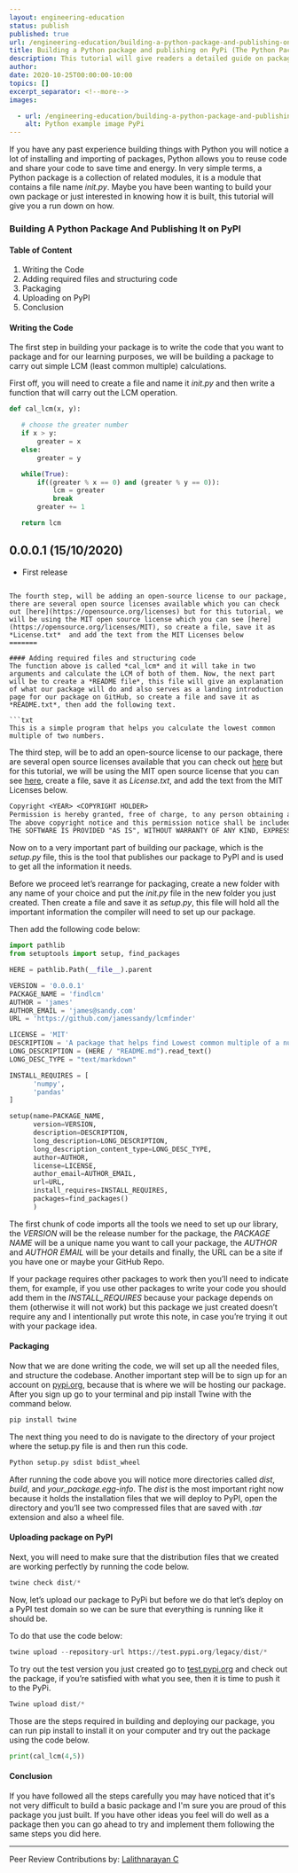 ```yaml
---
layout: engineering-education
status: publish
published: true
url: /engineering-education/building-a-python-package-and-publishing-on-pypi/
title: Building a Python package and publishing on PyPi (The Python Package Index)
description: This tutorial will give readers a detailed guide on packages in Python and how to build one, it will take them through how to write and structure their code, structure and package it, and finally how to publish it on PyPI for their general python community.
author: 
date: 2020-10-25T00:00:00-10:00
topics: []
excerpt_separator: <!--more-->
images:

  - url: /engineering-education/building-a-python-package-and-publishing-on-pypi/hero.jpg
    alt: Python example image PyPi
---
```

If you have any past experience building things with Python you will notice a lot of installing and importing of packages, Python allows you to reuse code and share your code to save time and energy. In very simple terms, a Python package is a collection of related modules, it is a module that contains a file name *init.py*. Maybe you have been wanting to build your own package or just interested in knowing how it is built, this tutorial will give you a run down on how.
<!--more-->

### Building A Python Package And Publishing It on PyPI
#### Table of Content
1. Writing the Code
2. Adding required files and structuring code
3. Packaging
4. Uploading on PyPI
5. Conclusion

#### Writing the Code
The first step in building your package is to write the code that you want to package and for  our learning purposes, we will be building a package to carry out simple LCM (least common multiple) calculations.

First off, you will need to create a file and name it *init.py* and then write a function that will carry out the LCM  operation.

```python
def cal_lcm(x, y):

   # choose the greater number
   if x > y:
       greater = x
   else:
       greater = y

   while(True):
       if((greater % x == 0) and (greater % y == 0)):
           lcm = greater
           break
       greater += 1

   return lcm
```
0.0.0.1 (15/10/2020)
-------------
- First release
```

The fourth step, will be adding an open-source license to our package, there are several open source licenses available which you can check out [here](https://opensource.org/licenses) but for this tutorial, we will be using the MIT open source license which you can see [here](https://opensource.org/licenses/MIT), so create a file, save it as *License.txt*  and add the text from the MIT Licenses below
=======

#### Adding required files and structuring code
The function above is called *cal_lcm* and it will take in two arguments and calculate the LCM of both of them. Now, the next part will be to create a *README file*, this file will give an explanation of what our package will do and also serves as a landing introduction page for our package on GitHub, so create a file and save it as *README.txt*, then add the following text.

```txt
This is a simple program that helps you calculate the lowest common multiple of two numbers.
```

The third step, will be to add an open-source license to our package, there are several open source licenses available that you can check out [here]( https://opensource.org/licenses) but for this tutorial, we will be using the MIT open source license that you can see [here](https://opensource.org/licenses/MIT), create a file, save it as *License.txt*, and add the text from the MIT Licenses below.


```txt
Copyright <YEAR> <COPYRIGHT HOLDER>
Permission is hereby granted, free of charge, to any person obtaining a copy of this software and associated documentation files (the "Software"), to deal in the Software without restriction, including without limitation the rights to use, copy, modify, merge, publish, distribute, sublicense, and/or sell copies of the Software, and to permit persons to whom the Software is furnished to do so, subject to the following conditions:
The above copyright notice and this permission notice shall be included in all copies or substantial portions of the Software.
THE SOFTWARE IS PROVIDED "AS IS", WITHOUT WARRANTY OF ANY KIND, EXPRESS OR IMPLIED, INCLUDING BUT NOT LIMITED TO THE WARRANTIES OF MERCHANTABILITY, FITNESS FOR A PARTICULAR PURPOSE AND NONINFRINGEMENT. IN NO EVENT SHALL THE AUTHORS OR COPYRIGHT HOLDERS BE LIABLE FOR ANY CLAIM, DAMAGES OR OTHER LIABILITY, WHETHER IN AN ACTION OF CONTRACT, TORT OR OTHERWISE, ARISING FROM, OUT OF OR IN CONNECTION WITH THE SOFTWARE OR THE USE OR OTHER DEALINGS IN THE SOFTWARE.
```

Now on to a very important part of building our package, which is the *setup.py* file, this is the tool that publishes our package to PyPI and is used to get all the information it needs.

Before we proceed let’s rearrange for packaging, create a new folder with any name of your choice and put the *init.py* file in the new folder you just created. Then create a file and save it as *setup.py*, this file will hold all the important information the compiler will need to set up our package.

Then add the following code below:

```python
import pathlib
from setuptools import setup, find_packages

HERE = pathlib.Path(__file__).parent

VERSION = '0.0.0.1'
PACKAGE_NAME = 'findlcm'
AUTHOR = 'james'
AUTHOR_EMAIL = 'james@sandy.com'
URL = 'https://github.com/jamessandy/lcmfinder'

LICENSE = 'MIT'
DESCRIPTION = 'A package that helps find Lowest common multiple of a number'
LONG_DESCRIPTION = (HERE / "README.md").read_text()
LONG_DESC_TYPE = "text/markdown"

INSTALL_REQUIRES = [
      'numpy',
      'pandas'
]

setup(name=PACKAGE_NAME,
      version=VERSION,
      description=DESCRIPTION,
      long_description=LONG_DESCRIPTION,
      long_description_content_type=LONG_DESC_TYPE,
      author=AUTHOR,
      license=LICENSE,
      author_email=AUTHOR_EMAIL,
      url=URL,
      install_requires=INSTALL_REQUIRES,
      packages=find_packages()
      )

```

The first chunk of code imports all the tools we need to set up our library, the *VERSION* will be the release number for the package, the *PACKAGE NAME* will be a unique name you want to call your package, the *AUTHOR* and *AUTHOR EMAIL* will be your details and finally, the URL can be a site if you have one or maybe your GitHub Repo.

If your package requires other packages to work then you’ll need to indicate them, for example, if you use other packages to write your code you should add them in the *INSTALL_REQUIRES* because your package depends on them (otherwise it will not work) but this package we just created doesn’t require any and I intentionally put wrote this note, in case you’re trying it out with your package idea.

#### Packaging
Now that we are done writing the code, we will set up all the needed files, and structure the codebase. Another important step will be to sign up for an account on [pypi.org](pypi.org), because that is where we will be hosting our package. After you sign up go to your terminal and pip install Twine with the command below.

```python
pip install twine

```

The next thing you need to do is navigate to the directory of your project where the setup.py file is and then run this code.

```python
Python setup.py sdist bdist_wheel
```

After running the code above you will notice more directories called *dist*, *build*, and *your_package.egg-info*. The *dist* is the most important right now because it holds the installation files that we will deploy to PyPI, open the directory and you’ll see two compressed files that are saved with *.tar* extension and also a wheel file.

#### Uploading package on PyPI
Next, you will need to make sure that the distribution files that we created are working perfectly by running the code below.

```python
twine check dist/*
```

Now, let’s upload our package to PyPi but before we do that let’s deploy on a PyPI test domain so we can be sure that everything is running like it should be.

To do that use the code below:

```python
twine upload --repository-url https://test.pypi.org/legacy/dist/*
```

To try out the test version you just created go to [test.pypi.org](https://test.pypi.org/) and check out the package, if you’re satisfied with what you see, then it is time to push it to the PyPi.

```python
Twine upload dist/*
```

Those are the steps required in building and deploying our package, you can run pip install <package name> to install it on your computer and try out the package using the code below.

```python
print(cal_lcm(4,5))
```

#### Conclusion
If you have followed all the steps carefully you may have noticed that it's not very difficult to build a basic package and I'm sure you are proud of this package you just built. If you have other ideas you feel will do well as a package then you can go ahead to try and implement them following the same steps you did here.

---
Peer Review Contributions by: [Lalithnarayan C](/engineering-education/authors/lalithnarayan-c/)
